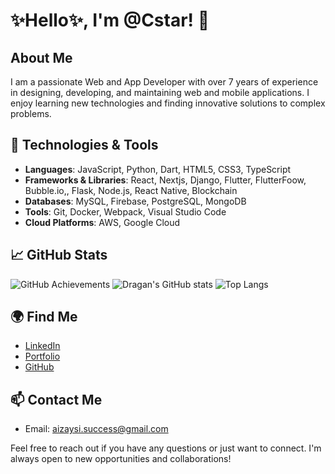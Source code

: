 
<!---
aizaysi/aizaysi is a ✨ special ✨ repository because its `README.md` (this file) appears on your GitHub profile.
You can click the Preview link to take a look at your changes.
--->
# ✨Hello✨, I'm @Cstar! 👋

## About Me
I am a passionate Web and App Developer with over 7 years of experience in designing, developing, and maintaining web and mobile applications.
I enjoy learning new technologies and finding innovative solutions to complex problems. 

## 🔧 Technologies & Tools
- **Languages**: JavaScript, Python, Dart, HTML5, CSS3, TypeScript
- **Frameworks & Libraries**: React, Nextjs, Django, Flutter, FlutterFoow, Bubble.io,, Flask, Node.js, React Native, Blockchain
- **Databases**: MySQL, Firebase, PostgreSQL, MongoDB
- **Tools**: Git, Docker, Webpack, Visual Studio Code
- **Cloud Platforms**: AWS, Google Cloud

## 📈 GitHub Stats
![GitHub Achievements](https://github-profile-trophy.vercel.app/?username=aizaysi&theme=radical)
![Dragan's GitHub stats](https://github-readme-stats.vercel.app/api?username=aizaysi&show_icons=true&theme=radical)
![Top Langs](https://github-readme-stats.vercel.app/api/top-langs/?username=aizaysi&layout=compact&theme=radical)
## 🌍 Find Me
- [LinkedIn]( https://www.linkedin.com/in/dragan-mickovski-7978022bb)
- [Portfolio](https://aizaysi.github.io/typescript_portfolio/)
- [GitHub](https://github.com/aizaysi)


## 📫 Contact Me
- Email: aizaysi.success@gmail.com


Feel free to reach out if you have any questions or just want to connect. I'm always open to new opportunities and collaborations!
